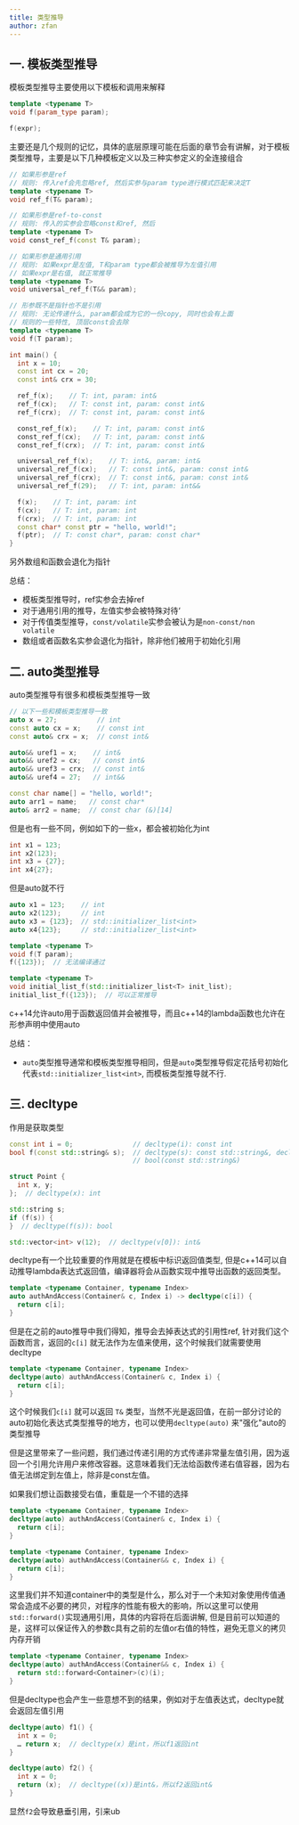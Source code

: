 ```yaml
---
title: 类型推导
author: zfan
---
```


## 一. 模板类型推导

模板类型推导主要使用以下模板和调用来解释

```cpp
template <typename T>
void f(param_type param);

f(expr);
```

主要还是几个规则的记忆，具体的底层原理可能在后面的章节会有讲解，对于模板类型推导，主要是以下几种模板定义以及三种实参定义的全连接组合

```cpp
// 如果形参是ref
// 规则: 传入ref会先忽略ref, 然后实参与param type进行模式匹配来决定T
template <typename T>
void ref_f(T& param);

// 如果形参是ref-to-const
// 规则: 传入的实参会忽略const和ref, 然后
template <typename T>
void const_ref_f(const T& param);

// 如果形参是通用引用
// 规则: 如果expr是左值, T和param type都会被推导为左值引用
// 如果expr是右值, 就正常推导
template <typename T>
void universal_ref_f(T&& param);

// 形参既不是指针也不是引用
// 规则: 无论传递什么, param都会成为它的一份copy, 同时也会有上面
// 规则的一些特性, 顶层const会去除
template <typename T>
void f(T param);

int main() {
  int x = 10;
  const int cx = 20;
  const int& crx = 30;

  ref_f(x);    // T: int, param: int&
  ref_f(cx);   // T: const int, param: const int&
  ref_f(crx);  // T: const int, param: const int&

  const_ref_f(x);    // T: int, param: const int&
  const_ref_f(cx);   // T: int, param: const int&
  const_ref_f(crx);  // T: int, param: const int&

  universal_ref_f(x);    // T: int&, param: int&
  universal_ref_f(cx);   // T: const int&, param: const int&
  universal_ref_f(crx);  // T: const int&, param: const int&
  universal_ref_f(29);   // T: int, param: int&&

  f(x);    // T: int, param: int
  f(cx);   // T: int, param: int
  f(crx);  // T: int, param: int
  const char* const ptr = "hello, world!";
  f(ptr);  // T: const char*, param: const char*
}
```

另外数组和函数会退化为指针

总结：

- 模板类型推导时，ref实参会去掉ref
- 对于通用引用的推导，左值实参会被特殊对待‘
- 对于传值类型推导，`const/volatile`实参会被认为是`non-const/non volatile`
- 数组或者函数名实参会退化为指针，除非他们被用于初始化引用

## 二. auto类型推导

auto类型推导有很多和模板类型推导一致

```cpp
// 以下一些和模板类型推导一致
auto x = 27;          // int
const auto cx = x;    // const int
const auto& crx = x;  // const int&

auto&& uref1 = x;    // int&
auto&& uref2 = cx;   // const int&
auto&& uref3 = crx;  // const int&
auto&& uref4 = 27;   // int&&

const char name[] = "hello, world!";
auto arr1 = name;   // const char*
auto& arr2 = name;  // const char (&)[14]
```

但是也有一些不同，例如如下的一些x，都会被初始化为int

```cpp
int x1 = 123;
int x2(123);
int x3 = {27};
int x4{27};
```

但是auto就不行

```cpp
auto x1 = 123;    // int
auto x2(123);     // int
auto x3 = {123};  // std::initializer_list<int>
auto x4{123};     // std::initializer_list<int>

template <typename T>
void f(T param);
f({123});  // 无法编译通过

template <typename T>
void initial_list_f(std::initializer_list<T> init_list);
initial_list_f({123});  // 可以正常推导
```

c++14允许auto用于函数返回值并会被推导，而且c++14的lambda函数也允许在形参声明中使用auto

总结：

- `auto`类型推导通常和模板类型推导相同，但是`auto`类型推导假定花括号初始化代表`std::initializer_list<int>`, 而模板类型推导就不行.

## 三. decltype

作用是获取类型

```cpp
const int i = 0;               // decltype(i): const int
bool f(const std::string& s);  // decltype(s): const std::string&, decltype(f):
                               // bool(const std::string&)

struct Point {
  int x, y;
};  // decltype(x): int

std::string s;
if (f(s)) {
}  // decltype(f(s)): bool

std::vector<int> v(12);  // decltype(v[0]): int&
```

decltype有一个比较重要的作用就是在模板中标识返回值类型, 但是c++14可以自动推导lambda表达式返回值，编译器将会从函数实现中推导出函数的返回类型。

```cpp
template <typename Container, typename Index>
auto authAndAccess(Container& c, Index i) -> decltype(c[i]) {
  return c[i];
}
```

但是在之前的auto推导中我们得知，推导会去掉表达式的引用性ref, 针对我们这个函数而言，返回的`c[i]` 就无法作为左值来使用，这个时候我们就需要使用decltype

```cpp
template <typename Container, typename Index>
decltype(auto) authAndAccess(Container& c, Index i) {
  return c[i];
}
```

这个时候我们`c[i]` 就可以返回 `T&` 类型，当然不光是返回值，在前一部分讨论的auto初始化表达式类型推导的地方，也可以使用`decltype(auto)` 来"强化"auto的类型推导

但是这里带来了一些问题，我们通过传递引用的方式传递非常量左值引用，因为返回一个引用允许用户来修改容器。这意味着我们无法给函数传递右值容器，因为右值无法绑定到左值上，除非是const左值。

如果我们想让函数接受右值，重载是一个不错的选择

```cpp
template <typename Container, typename Index>
decltype(auto) authAndAccess(Container& c, Index i) {
  return c[i];
}

template <typename Container, typename Index>
decltype(auto) authAndAccess(Container&& c, Index i) {
  return c[i];
}
```

这里我们并不知道container中的类型是什么，那么对于一个未知对象使用传值通常会造成不必要的拷贝，对程序的性能有极大的影响，所以这里可以使用`std::forward()`实现通用引用，具体的内容将在后面讲解, 但是目前可以知道的是，这样可以保证传入的参数c具有之前的左值or右值的特性，避免无意义的拷贝内存开销

```cpp
template <typename Container, typename Index>
decltype(auto) authAndAccess(Container&& c, Index i) {
  return std::forward<Container>(c)(i);
}
```

但是decltype也会产生一些意想不到的结果，例如对于左值表达式，decltype就会返回左值引用

```cpp
decltype(auto) f1() {
  int x = 0;
  … return x;  // decltype(x）是int，所以f1返回int
}

decltype(auto) f2() {
  int x = 0;
  return (x);  // decltype((x))是int&，所以f2返回int&
}
```

显然`f2`会导致悬垂引用，引来ub

